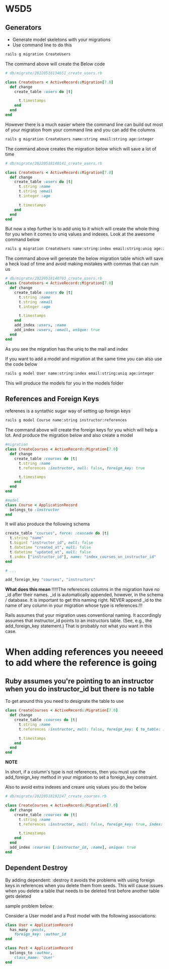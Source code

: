 # W5D5

## Generators

- Generate model skeletons with your migrations
- Use command line to do this

```cmd
rails g migration CreateUsers
```

The command above will create the Below code

```rb
# db/migrate/20220518134651_create_users.rb

class CreateUsers < ActiveRecord::Migration[7.0]
  def change
    create_table :users do |t|

      t.timestamps
    end
  end
end

```

However there is a much easier where the command line can build out most of your migration from your command line and you can add the columns

```cmd
rails g migration CreateUsers name:string email:string age:integer
```

The command above creates the migration below which will save a lot of time

```ruby
# db/migrate/20220518140141_create_users.rb

class CreateUsers < ActiveRecord::Migration[7.0]
  def change
    create_table :users do |t|
      t.string :name
      t.string :email
      t.integer :age

      t.timestamps
    end
  end
end
```

But now a step further is to add uniq to it which will create the whole thing for you
when it comes to uniq values and indexes. Look at the awesome command below

```cmd
rails g migration CreateUsers name:string:index email:string:uniq age:integer
```

The command above will generate the below migration table which will save a heck load of time and avoid making mistakes with commas that can ruin us

```ruby
# db/migrate/20220518140703_create_users.rb
class CreateUsers < ActiveRecord::Migration[7.0]
  def change
    create_table :users do |t|
      t.string :name
      t.string :email
      t.integer :age

      t.timestamps
    end
    add_index :users, :name
    add_index :users, :email, unique: true
  end
end
```

As you see the migration has the uniq to the mail and index

If you want to add a model and migration at the same time you can also use the code below

```cmd
rails g model User name:string:index email:string:uniq age:integer
```

This will produce the models for you in the models folder

## References and Foreign Keys

referenes is a syntathic sugar way of setting up foreign keys

```cmd
rails g model Course name:string instructor:references
```

The command above will create the foreign keys for you which will help a lot. And produce the migration below and also create a model

```ruby
#migration
class CreateCourses < ActiveRecord::Migration[7.0]
  def change
    create_table :courses do |t|
      t.string :name
      t.references :instructor, null: false, foreign_key: true

      t.timestamps
    end
  end
end
```

```ruby
#model
class Course < ApplicationRecord
  belongs_to :instructor
end
```

It will also produce the following schema

```ruby
create_table "courses", force: :cascade do |t|
  t.string "name"
  t.bigint "instructor_id", null: false
  t.datetime "created_at", null: false
  t.datetime "updated_at", null: false
  t.index ["instructor_id"], name: "index_courses_on_instructor_id"
end

# ...

add_foreign_key "courses", "instructors"
```

**What does this mean**
!!!!!The references columns in the migration have no _id after their names. _id is automatically appended, however, in the schema / database. It is important to get this naming right. NEVER append _id to the name of any column in your migration whose type is references.!!!

Rails assumes that your migration uses conventional naming. It accordingly assumes that instructor_id points to an instructors table. (See, e.g., the add_foreign_key statement.) That is probably not what you want in this case.


# When adding references you neeeed to add where the reference is going

## Ruby assumes you're pointing to an instructor when you do instructor_id but there is no table

To get around this you need to designate the table to use

```ruby
class CreateCourses < ActiveRecord::Migration[7.0]
  def change
    create_table :courses do |t|
      t.string :name
      t.references :instructor, null: false, foreign_key: { to_table: :users }

      t.timestamps
    end
  end
end
```

**NOTE**

In short, if a column's type is not references, then you must use the add_foreign_key method in your migration to set a foreign_key constraint.

Also to avoid extra indexes and creare uniq values you do the below

```ruby
# db/migrate/20220518192247_create_courses.rb

class CreateCourses < ActiveRecord::Migration[7.0]
  def change
    create_table :courses do |t|
      t.string :name
      t.references :instructor, null: false, foreign_key: true, index: false

      t.timestamps
    end
  end
  add_index :courses [:instructor_id, :name], unique: true
end
```

## Dependent Destroy

By adding dependent: :destroy it avoids the problems with using foreign keys in references when you delete them from seeds. This will cause issues when you delete a table that needs to be deleted first before another table gets deleted

sample problem below:

Consider a User model and a Post model with the following associations:

```ruby
class User < ApplicationRecord
  has_many :posts,
    foreign_key: :author_id
end

class Post < ApplicationRecord
  belongs_to :author,
    class_name: 'User'
end
```
